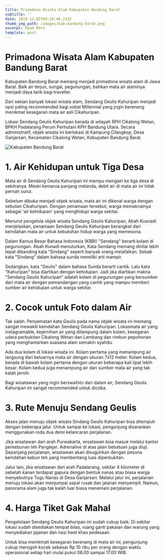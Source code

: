 ```yaml
---
title: Primadona Wisata Alam Kabupaten Bandung Barat
subtitle: ''
date: 2019-12-05T09:24:46.233Z
thumb_img_path: /images/kab-bandung-barat.png
excerpt: Read More
template: post
---
```

# Primadona Wisata Alam Kabupaten Bandung Barat

Kabupaten Bandung Barat memang menjadi primadona wisata alam di Jawa Barat. Baik air terjun, sungai, pegunungan, bahkan mata air alaminya menjadi daya tarik bagi traveller.

Dari sekian banyak lokasi wisata alam, Sendang Geulis Kahuripan menjadi opsi paling recommended bagi sobat Millennial yang jngin berenang menikmat kesegaran mata air asli Cikahuripan.

Lokasi Sendang Geulis Kahuripan berada di wilayah RPH Cikalong Wetan, BPKH Padalarang Perum Perhutani KPH Bandung Utara. Secara administratif, objek wisata ini berlokasi di Kampung Cilangkop, Desa Ganjarsari, Kecamatan Cikalong Wetan, Kabupaten Bandung Barat.

![Kabupaten Bandung Barat ](/images/kab-bandung-barat.png "Wisata ")



# 1. Air Kehidupan untuk Tiga Desa



Mata air di Sendang Geulis Kahuripan ini mampu mengairi ke tiga desa di sekitranya. Meski kemarua panjang melanda, debit air di mata air ini tidak pernah surut.



Sebelum dibuka menjadi objek wisata, mata air ini dikenal warga dengan sebutan Cikahuripan. Dengan penamaan tersebut, warga memaknainya sebagai 'air kehidupan' yang menghidupi warga sekitar.



Menurut pengelola objek wisata Sendang Geulis Kahuripan, Abah Kusnadi menjelaskan, penamaan Sendang Geulis Kahuripan berangkat dari keindahan mata air untuk kebutuhan hidup warga yang memesona. 



Dalam Kamus Besar Bahasa Indonesia (KBBI) "Sendang" berarti kolam di pegunungan. Abah Kunadi menuturkan, Kata Sendang memang dinilai lebih tepat dibanding kata "Sindang" seperti banyak orang melafalkan. Sebab kata "Sindang" dalam bahasa sunda memiliki arti mampir.



Sedangkan, kata "Geulis" dalam bahasa Sunda berarti cantik. Lalu kata "Kahuripan" bisa diartikan dengan kehidupan. Jadi jika diartikan makna "Sendang Geulis Kahuripan" adalah kolam di pegunungan yang bersumber dari mata air dengan pemandangan yang cantik yang mampu memberi sumber air kehidupan untuk warga sekitar.



# 2. Cocok untuk Foto dalam Air



Tak salah. Penyematan kata Geulis pada nama objek wisata ini memang sangat mewakili keindahan Sendang Geulis Kahuripan. Lokasmata air yang instagramable, kejernihan air yang ditampung dalam kolam, kesegaran udara perbukitan Cikalong Wetan dan Lembang dan rimbun pepohonan yang menghantarkan suasana alam semakin syahdu.



Ada dua kolam di lokasi wisata ini. Kolam pertama yang menampung air langsung dari keluarnya mata air dengan ukuran 7x12 meter. Kolam kedua, berada di bawah kolam pertama dengan ukuran beberapa kali lipat lebih besar. Kolam kedua juga menampung air dari sumber mata air yang tak kalah jernih.



Bagi wisatawan yang ingin berswafoto dari dalam air, Sendang Geulis Kahuripan ini sangat recommended untuk dicoba.



# 3. Rute Menuju Sendang Geulis



Akses jalan menuju objek wisata Sindang Geulis Kahuripan bisa ditempuh dengan beberapa jalur. Untuk sampai ke lokasi, pengunjung disarankan menggunakan roda dua demi kelancaran perjalanan.



Jika wisatawan dari arah Purwakarta, wisatawan bisa masuk melalui kantor perkebunan teh Panglejar. Adrenaline di atas jalan bebatuan juga diuji. Sepanjang perjalanan, wisatawan akan disuguhkan dengan pesona keindahan kebun teh yang membentang luas diperbukitan.



Jalur lain, jika wisatawan dari arah Padalarang, sekitar 4 kilometer di sebelah kanan terdapat gapura dengan bentuk nanas atau biasa warga menyebutnya Tugu Nanas di Desa Ganjarsari. Melalui jalur ini, perjalanan menuju lokasi akan menjumpai aspal rusak dan jalanan menyempit. Namun, panorama alam juga tak kalah luar biasa menemani perjalanan.





# 4. Harga Tiket Gak Mahal



Pengelolaan Sendang Geulis Kahuripan ini sudah  cukup baik. Di sekitar lokasi sudah disediakan tempat bilas, ruang ganti pakaian dan warung yang menyediakan jajanan dan nasi liwet khas pedesaan.



Untuk bisa menikmati kesegaran berenang di mata air ini, pengunjung cukup merogoh kocek sebesar Rp 10 ribu per orang dengan waktu operasional setiap hari mulai pukul 08.00 sampai 17.00 WIB.

